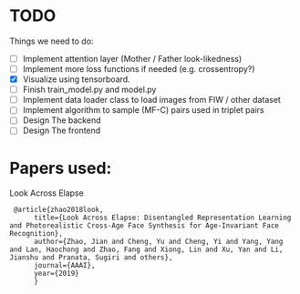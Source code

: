 

# TODO
Things we need to do:
- [ ] Implement attention layer (Mother / Father look-likedness)
- [ ] Implement more loss functions if needed (e.g. crossentropy?)
- [x] Visualize using tensorboard.
- [ ]  Finish train_model.py  and model.py
- [ ] Implement data loader class to load images from FIW / other dataset
- [ ] Implement algorithm to sample (MF-C) pairs used in triplet pairs
- [ ]  Design The backend
- [ ]  Design The frontend

# Papers used:

Look Across Elapse
```
 @article{zhao2018look,
      title={Look Across Elapse: Disentangled Representation Learning and Photorealistic Cross-Age Face Synthesis for Age-Invariant Face Recognition},
      author={Zhao, Jian and Cheng, Yu and Cheng, Yi and Yang, Yang and Lan, Haochong and Zhao, Fang and Xiong, Lin and Xu, Yan and Li, Jianshu and Pranata, Sugiri and others},
      journal={AAAI},
      year={2019}
      }
```

